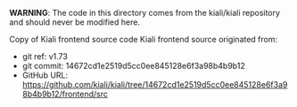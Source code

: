 **WARNING**: The code in this directory comes from the kiali/kiali repository and should never be modified here.

Copy of Kiali frontend source code
Kiali frontend source originated from:
* git ref:    v1.73
* git commit: 14672cd1e2519d5cc0ee845128e6f3a98b4b9b12
* GitHub URL: https://github.com/kiali/kiali/tree/14672cd1e2519d5cc0ee845128e6f3a98b4b9b12/frontend/src
